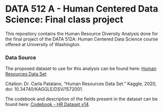 # DATA 512 A - Human Centered Data Science: Final class project
This repository contains the Human Resource Diversity Analysis done for the final project of the DATA 512A: Human Centered Data Science course offered at University of Washington.

### Data Source
The proposed dataset to use for this analysis can be found here: [Human Resources Data Set](https://www.kaggle.com/rhuebner/human-resources-data-set) 

Citation: Dr. Carla Patalano, “Human Resources Data Set.” Kaggle, 2020, doi: 10.34740/KAGGLE/DSV/1572001.

The codebook and description of the fields present in the dataset can be found here: [Codebook - HR Dataset v14](https://rpubs.com/rhuebner/hr_codebook_v14).
